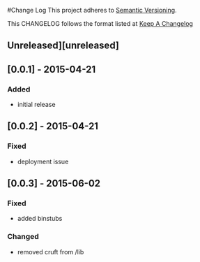 #Change Log
This project adheres to [Semantic Versioning](http://semver.org/).

This CHANGELOG follows the format listed at [Keep A Changelog](http://keepachangelog.com/)

## Unreleased][unreleased]

## [0.0.1] - 2015-04-21

### Added
- initial release

## [0.0.2] - 2015-04-21

### Fixed
- deployment issue

## [0.0.3] - 2015-06-02

### Fixed
- added binstubs

### Changed
- removed cruft from /lib

